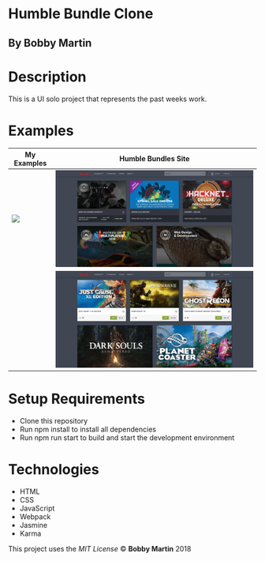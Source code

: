 # Humble Bundle Clone

## By Bobby Martin

# Description
This is a UI solo project that represents the past weeks work.

# Examples
| My Examples | Humble Bundles Site |
|-------------|:-------------------:|
|![](src/images/my-version-2.png)| ![](src/images/humble-landing.png)|
|             |![](src/images/humble-scrolled.png)|

# Setup Requirements
* Clone this repository
* Run npm install to install all dependencies
* Run npm run start to build and start the development environment

# Technologies
* HTML
* CSS
* JavaScript
* Webpack
* Jasmine
* Karma

This project uses the _MIT License_
&copy; **Bobby Martin** 2018
